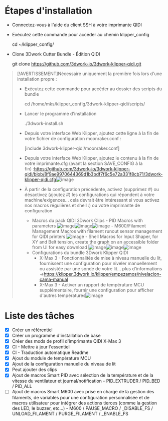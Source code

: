 # Étapes d'installation

-   Connectez-vous à l'aide du client SSH à votre imprimante QIDI
-   Exécutez cette commande pour accéder au chemin klipper_config


    cd ~/klipper_config/

-   Clone 3Dwork Cutter Bundle - Édition QIDI


    git clone https://github.com/3dwork-io/3dwork-klipper-qidi.git

> [!AVERTISSEMENT]Nécessaire uniquement la première fois lors d'une installation propre :
>
> -   Exécutez cette commande pour accéder au dossier des scripts du bundle
>
>
>     cd /home/mks/klipper_config/3dwork-klipper-qidi/scripts/
>
> -   Lancer le programme d'installation
>
>
>     ./3dwork-install.sh
>
> -   Depuis votre interface Web Klipper, ajoutez cette ligne à la fin de votre fichier de configuration moonraker.conf :
>
>
>     [include 3dwork-klipper-qidi/moonraker.conf]
>
> -   Depuis votre interface Web Klipper, ajoutez le contenu à la fin de votre imprimante.cfg (avant la section SAVE_CONFIG à la fin) :<https://github.com/3dwork-io/3dwork-klipper-qidi/blob/8f9ae9970644369d1b3bdf7f6c5e72a331f8cb71/3dwork-klipper-qidi.cfg>![image](https://github.com/3dwork-io/3dwork-klipper-qidi/assets/18049820/d76922d3-47ee-42ae-acff-f5523b143298)
> -   À partir de la configuration précédente, activez (supprimez #) ou désactivez (ajoutez #) les configurations qui répondent à votre machine/exigences... cela devrait être intéressant si vous activez nos macros régulières et shell :) ou votre imprimante de configuration
>     -   Macros du pack QIDI 3Dwork Clips
>             - PID Macros with parameters
>         ![image](https://github.com/3dwork-io/3dwork-klipper-qidi/assets/18049820/98f7e7be-6e75-46e7-9da7-8c8d646fc478)![image](https://github.com/3dwork-io/3dwork-klipper-qidi/assets/18049820/a8c4b5c0-959d-40b3-87b6-7f4965467680)![image](https://github.com/3dwork-io/3dwork-klipper-qidi/assets/18049820/6cef6277-b344-40f1-b813-f911d17bc411)
>             - M600/Filament Management Macros with filament runout sensor management for QIDI printers
>         ![image](https://github.com/3dwork-io/3dwork-klipper-qidi/assets/18049820/dc37f889-224a-4d7f-bd13-0ef105c46e5f)
>             - Shell Macros for Input Shaper, for XY and Belt tension, create the graph on an accessible folder from UI for easy download
>         ![image](https://github.com/3dwork-io/3dwork-klipper-qidi/assets/18049820/4182f04b-2913-4c7e-becb-029bc3801e5d)![image](https://github.com/3dwork-io/3dwork-klipper-qidi/assets/18049820/3191ec9f-6db6-40a6-b76e-814e6e860e78)![image](https://github.com/3dwork-io/3dwork-klipper-qidi/assets/18049820/8859285b-4703-4398-a138-7a4ae643de54)
>     -   Configurations du bundle 3Dwork Klipper QIDI
>         -   X-Max 3 - Fonctionnalités de mise à niveau manuelle du lit, fournissent une configuration pour niveler manuellement ou assistée par une sonde de votre lit... plus d'informations -><https://klipper.3dwork.io/klipper/empezamos/nivelacion-cama-manual>
>         -   X-Max 3 - Activer un rapport de température MCU supplémentaire, fournir une configuration pour afficher d'autres températures![image](https://github.com/3dwork-io/3dwork-klipper-qidi/assets/18049820/872d4daf-f541-4091-b596-5ebb202ff85b)

# Liste des tâches

-   [x] Créer un référentiel
-   [x] Créer un programme d'installation de base
-   [x] Créer des mods de profil d'imprimante QIDI X-Max 3
-   [x] CI - Mettre à jour l'essentiel
-   [x] CI - Traduction automatique Readme
-   [x] Ajout du module de température MCU
-   [x] Ajout de la configuration manuelle du niveau de lit
-   [x] Peut ajouter des clips
-   [x] Ajout de macros Smart PID avec sélection de la température et de la vitesse du ventilateur et journal/notification - PID_EXTRUDER / PID_BED / PID_ALL
-   [ ] Ajout de macros Smart M600 avec prise en charge de la gestion des filaments, de variables pour une configuration personnalisée et de macros utilisateur pour intégrer des actions tierces (comme la gestion des LED, le buzzer, etc...) - M600 / PAUSE_MACRO / \_DISABLE_FS / UNLOAD_FILAMENT / PURGE_FILAMENT / \_ENABLE_FS
